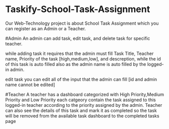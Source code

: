 # Taskify-School-Task-Assignment
Our Web-Technology project is about School Task Assignment which you can register as an Admin or a Teacher.

#Admin
An admin can add task, edit task, and delete task for specific teacher.

while adding task it requires that the admin must fill Task Title, Teacher name, Priority of the task [high,medium,low], and descreption,
while the id of this task is auto filled also as the admin name is auto filled by the logged-in admin.

edit task you can edit all of the input that the admin can fill [id and admin name cannot be edited]

#Teacher
A teacher has a dashboard categorized with High Priority,Medium Priority and Low Priority each catgeory contain the task assigned to this logged-in teacher according to the priority assigned by the admin.
Teacher can also see the details of this task and mark it as completed so the task will be removed from the available task dashboard to the completed tasks page
